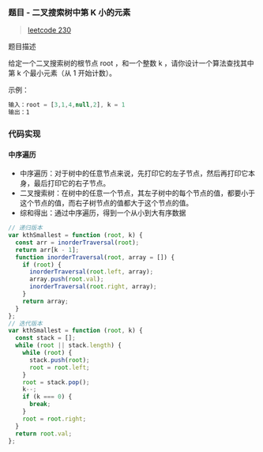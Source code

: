 ### 题目 - 二叉搜索树中第 K 小的元素

> [leetcode 230](https://leetcode-cn.com/problems/kth-smallest-element-in-a-bst/)

题目描述

给定一个二叉搜索树的根节点 root ，和一个整数 k ，请你设计一个算法查找其中第 k 个最小元素（从 1 开始计数）。

示例：

```js
输入：root = [3,1,4,null,2], k = 1
输出：1
```

### 代码实现

#### 中序遍历

- 中序遍历：对于树中的任意节点来说，先打印它的左子节点，然后再打印它本身，最后打印它的右子节点。
- 二叉搜索树：在树中的任意一个节点，其左子树中的每个节点的值，都要小于这个节点的值，而右子树节点的值都大于这个节点的值。
- 综和得出：通过中序遍历，得到一个从小到大有序数据

```js
// 递归版本
var kthSmallest = function (root, k) {
  const arr = inorderTraversal(root);
  return arr[k - 1];
  function inorderTraversal(root, array = []) {
    if (root) {
      inorderTraversal(root.left, array);
      array.push(root.val);
      inorderTraversal(root.right, array);
    }
    return array;
  }
};
// 迭代版本
var kthSmallest = function (root, k) {
  const stack = [];
  while (root || stack.length) {
    while (root) {
      stack.push(root);
      root = root.left;
    }
    root = stack.pop();
    k--;
    if (k === 0) {
      break;
    }
    root = root.right;
  }
  return root.val;
};
```
